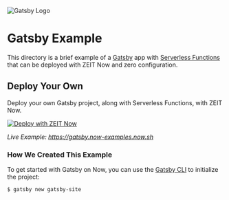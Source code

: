
![Gatsby Logo](../../packages/frameworks/logos/gatsby.svg)

# Gatsby Example

This directory is a brief example of a [Gatsby](https://www.gatsbyjs.org/) app with [Serverless Functions](https://zeit.co/docs/v2/serverless-functions/introduction) that can be deployed with ZEIT Now and zero configuration.

## Deploy Your Own

Deploy your own Gatsby project, along with Serverless Functions, with ZEIT Now.

[![Deploy with ZEIT Now](https://zeit.co/button)](https://zeit.co/new/project?template=https://github.com/zeit/now/tree/master/examples/gatsby)

_Live Example: https://gatsby.now-examples.now.sh_

### How We Created This Example

To get started with Gatsby on Now, you can use the [Gatsby CLI](https://www.gatsbyjs.org/docs/gatsby-cli/) to initialize the project:

```shell
$ gatsby new gatsby-site
```
